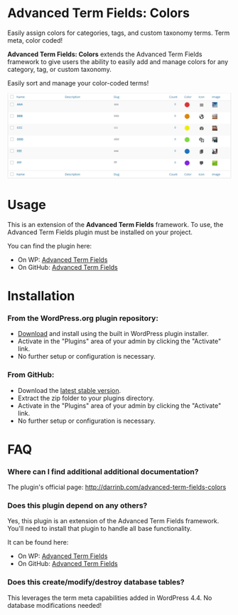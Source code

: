 # Advanced Term Fields: Colors

Easily assign colors for categories, tags, and custom taxonomy terms. Term meta, color coded!

**Advanced Term Fields: Colors** extends the Advanced Term Fields framework to give users the ability to easily add and manage colors for any category, tag, or custom taxonomy.

Easily sort and manage your color-coded terms!

![term admin](assets/screenshot-1.png?raw=true "Color-coded Terms!")

# Usage

This is an extension of the **Advanced Term Fields** framework.  To use, the Advanced Term Fields plugin must be installed on your project.

You can find the plugin here:

* On WP: [Advanced Term Fields](https://wordpress.org/plugins/advanced-term-fields/)
* On GitHub: [Advanced Term Fields](https://github.com/dboutote/Advanced-Term-Fields)

# Installation

### From the WordPress.org plugin repository:

* [Download](https://wordpress.org/plugins/advanced-term-fields-colors/) and install using the built in WordPress plugin installer.
* Activate in the "Plugins" area of your admin by clicking the "Activate" link.
* No further setup or configuration is necessary.

### From GitHub:

* Download the [latest stable version](https://github.com/dboutote/Advanced-Term-Fields-Colors/archive/master.zip).
* Extract the zip folder to your plugins directory.
* Activate in the "Plugins" area of your admin by clicking the "Activate" link.
* No further setup or configuration is necessary.

# FAQ

### Where can I find additional additional documentation?

The plugin's official page: http://darrinb.com/advanced-term-fields-colors

### Does this plugin depend on any others?

Yes, this plugin is an extension of the Advanced Term Fields framework.  You'll need to install that plugin to handle all base functionality.

It can be found here:

* On WP: [Advanced Term Fields](https://wordpress.org/plugins/advanced-term-fields/)
* On GitHub: [Advanced Term Fields](https://github.com/dboutote/Advanced-Term-Fields)

### Does this create/modify/destroy database tables?

This leverages the term meta capabilities added in WordPress 4.4.  No database modifications needed!